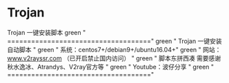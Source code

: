 # Trojan
 Trojan 一键安装脚本
    green " ===================================="
    green " Trojan 一键安装自动脚本      "
    green " 系统：centos7+/debian9+/ubuntu16.04+"
    green " 网站：www.v2rayssr.com （已开启禁止国内访问）              "
    green " 脚本东拼西凑 需要感谢 秋水逸冰、Atrandys、V2ray官方等        "
    green " Youtube：波仔分享                "
    green " ===================================="
